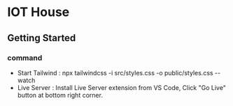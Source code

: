 # IOT House

## Getting Started

### command

* Start Tailwind : npx tailwindcss -i src/styles.css -o public/styles.css --watch
* Live Server : Install Live Server extension from VS Code, Click "Go Live" button at bottom right corner.